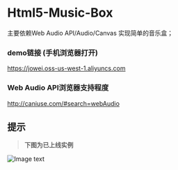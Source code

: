 # Html5-Music-Box
主要依赖Web Audio API/Audio/Canvas 实现简单的音乐盒；

### demo链接 (手机浏览器打开)
https://jowei.oss-us-west-1.aliyuncs.com

### Web Audio API浏览器支持程度
http://caniuse.com/#search=webAudio

## 提示

> **下图为已上线实例**

![Image text](https://joweiblog.oss-cn-shanghai.aliyuncs.com/mini/music-demo.png?v=2)
